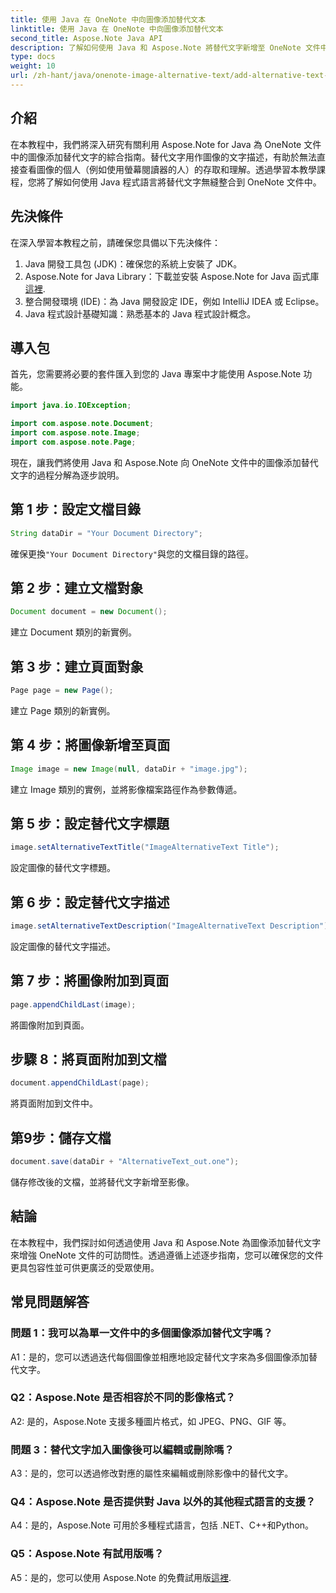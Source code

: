 ```yaml
---
title: 使用 Java 在 OneNote 中向圖像添加替代文本
linktitle: 使用 Java 在 OneNote 中向圖像添加替代文本
second_title: Aspose.Note Java API
description: 了解如何使用 Java 和 Aspose.Note 將替代文字新增至 OneNote 文件中的圖像，從而增強可訪問性和包容性。
type: docs
weight: 10
url: /zh-hant/java/onenote-image-alternative-text/add-alternative-text-to-image/
---
```

## 介紹

在本教程中，我們將深入研究有關利用 Aspose.Note for Java 為 OneNote 文件中的圖像添加替代文字的綜合指南。替代文字用作圖像的文字描述，有助於無法直接查看圖像的個人（例如使用螢幕閱讀器的人）的存取和理解。透過學習本教學課程，您將了解如何使用 Java 程式語言將替代文字無縫整合到 OneNote 文件中。

## 先決條件

在深入學習本教程之前，請確保您具備以下先決條件：

1. Java 開發工具包 (JDK)：確保您的系統上安裝了 JDK。
2.  Aspose.Note for Java Library：下載並安裝 Aspose.Note for Java 函式庫[這裡](https://releases.aspose.com/note/java/).
3. 整合開發環境 (IDE)：為 Java 開發設定 IDE，例如 IntelliJ IDEA 或 Eclipse。
4. Java 程式設計基礎知識：熟悉基本的 Java 程式設計概念。

## 導入包

首先，您需要將必要的套件匯入到您的 Java 專案中才能使用 Aspose.Note 功能。

```java
import java.io.IOException;

import com.aspose.note.Document;
import com.aspose.note.Image;
import com.aspose.note.Page;
```

現在，讓我們將使用 Java 和 Aspose.Note 向 OneNote 文件中的圖像添加替代文字的過程分解為逐步說明。

## 第 1 步：設定文檔目錄

```java
String dataDir = "Your Document Directory";
```

確保更換`"Your Document Directory"`與您的文檔目錄的路徑。

## 第 2 步：建立文檔對象

```java
Document document = new Document();
```

建立 Document 類別的新實例。

## 第 3 步：建立頁面對象

```java
Page page = new Page();
```

建立 Page 類別的新實例。

## 第 4 步：將圖像新增至頁面

```java
Image image = new Image(null, dataDir + "image.jpg");
```

建立 Image 類別的實例，並將影像檔案路徑作為參數傳遞。

## 第 5 步：設定替代文字標題

```java
image.setAlternativeTextTitle("ImageAlternativeText Title");
```

設定圖像的替代文字標題。

## 第 6 步：設定替代文字描述

```java
image.setAlternativeTextDescription("ImageAlternativeText Description");
```

設定圖像的替代文字描述。

## 第 7 步：將圖像附加到頁面

```java
page.appendChildLast(image);
```

將圖像附加到頁面。

## 步驟 8：將頁面附加到文檔

```java
document.appendChildLast(page);
```

將頁面附加到文件中。

## 第9步：儲存文檔

```java
document.save(dataDir + "AlternativeText_out.one");
```

儲存修改後的文檔，並將替代文字新增至影像。

## 結論

在本教程中，我們探討如何透過使用 Java 和 Aspose.Note 為圖像添加替代文字來增強 OneNote 文件的可訪問性。透過遵循上述逐步指南，您可以確保您的文件更具包容性並可供更廣泛的受眾使用。

## 常見問題解答

### 問題 1：我可以為單一文件中的多個圖像添加替代文字嗎？

A1：是的，您可以透過迭代每個圖像並相應地設定替代文字來為多個圖像添加替代文字。

### Q2：Aspose.Note 是否相容於不同的影像格式？

A2: 是的，Aspose.Note 支援多種圖片格式，如 JPEG、PNG、GIF 等。

### 問題 3：替代文字加入圖像後可以編輯或刪除嗎？

A3：是的，您可以透過修改對應的屬性來編輯或刪除影像中的替代文字。

### Q4：Aspose.Note 是否提供對 Java 以外的其他程式語言的支援？

A4：是的，Aspose.Note 可用於多種程式語言，包括 .NET、C++和Python。

### Q5：Aspose.Note 有試用版嗎？

 A5：是的，您可以使用 Aspose.Note 的免費試用版[這裡](https://releases.aspose.com/).